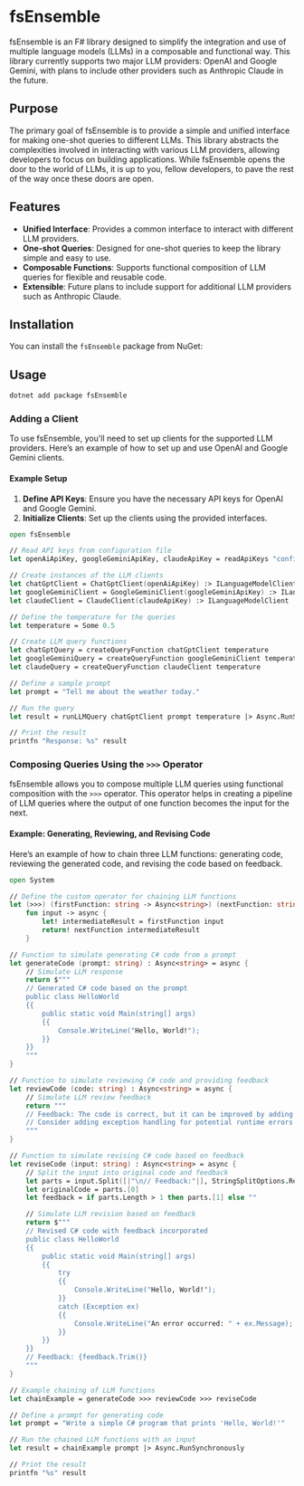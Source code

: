 # fsEnsemble

fsEnsemble is an F# library designed to simplify the integration and use of multiple language models (LLMs) in a composable and functional way. This library currently supports two major LLM providers: OpenAI and Google Gemini, with plans to include other providers such as Anthropic Claude in the future.

## Purpose

The primary goal of fsEnsemble is to provide a simple and unified interface for making one-shot queries to different LLMs. This library abstracts the complexities involved in interacting with various LLM providers, allowing developers to focus on building applications. While fsEnsemble opens the door to the world of LLMs, it is up to you, fellow developers, to pave the rest of the way once these doors are open.

## Features

- **Unified Interface**: Provides a common interface to interact with different LLM providers.
- **One-shot Queries**: Designed for one-shot queries to keep the library simple and easy to use.
- **Composable Functions**: Supports functional composition of LLM queries for flexible and reusable code.
- **Extensible**: Future plans to include support for additional LLM providers such as Anthropic Claude.

## Installation

You can install the `fsEnsemble` package from NuGet:

## Usage
```bash
dotnet add package fsEnsemble
```
### Adding a Client

To use fsEnsemble, you'll need to set up clients for the supported LLM providers. Here’s an example of how to set up and use OpenAI and Google Gemini clients.

#### Example Setup

1. **Define API Keys**: Ensure you have the necessary API keys for OpenAI and Google Gemini.
2. **Initialize Clients**: Set up the clients using the provided interfaces.

```fsharp
open fsEnsemble

// Read API keys from configuration file
let openAiApiKey, googleGeminiApiKey, claudeApiKey = readApiKeys "config.json"

// Create instances of the LLM clients
let chatGptClient = ChatGptClient(openAiApiKey) :> ILanguageModelClient
let googleGeminiClient = GoogleGeminiClient(googleGeminiApiKey) :> ILanguageModelClient
let claudeClient = ClaudeClient(claudeApiKey) :> ILanguageModelClient

// Define the temperature for the queries
let temperature = Some 0.5

// Create LLM query functions
let chatGptQuery = createQueryFunction chatGptClient temperature
let googleGeminiQuery = createQueryFunction googleGeminiClient temperature
let claudeQuery = createQueryFunction claudeClient temperature

// Define a sample prompt
let prompt = "Tell me about the weather today."

// Run the query
let result = runLLMQuery chatGptClient prompt temperature |> Async.RunSynchronously

// Print the result
printfn "Response: %s" result
```

### Composing Queries Using the `>>>` Operator

fsEnsemble allows you to compose multiple LLM queries using functional composition with the `>>>` operator. This operator helps in creating a pipeline of LLM queries where the output of one function becomes the input for the next.

#### Example: Generating, Reviewing, and Revising Code

Here’s an example of how to chain three LLM functions: generating code, reviewing the generated code, and revising the code based on feedback.

```fsharp
open System

// Define the custom operator for chaining LLM functions
let (>>>) (firstFunction: string -> Async<string>) (nextFunction: string -> Async<string>) =
    fun input -> async {
        let! intermediateResult = firstFunction input
        return! nextFunction intermediateResult
    }

// Function to simulate generating C# code from a prompt
let generateCode (prompt: string) : Async<string> = async {
    // Simulate LLM response
    return $"""
    // Generated C# code based on the prompt
    public class HelloWorld
    {{
        public static void Main(string[] args)
        {{
            Console.WriteLine("Hello, World!");
        }}
    }}
    """
}

// Function to simulate reviewing C# code and providing feedback
let reviewCode (code: string) : Async<string> = async {
    // Simulate LLM review feedback
    return """
    // Feedback: The code is correct, but it can be improved by adding error handling and comments.
    // Consider adding exception handling for potential runtime errors.
    """
}

// Function to simulate revising C# code based on feedback
let reviseCode (input: string) : Async<string> = async {
    // Split the input into original code and feedback
    let parts = input.Split([|"\n// Feedback:"|], StringSplitOptions.RemoveEmptyEntries)
    let originalCode = parts.[0]
    let feedback = if parts.Length > 1 then parts.[1] else ""

    // Simulate LLM revision based on feedback
    return $"""
    // Revised C# code with feedback incorporated
    public class HelloWorld
    {{
        public static void Main(string[] args)
        {{
            try
            {{
                Console.WriteLine("Hello, World!");
            }}
            catch (Exception ex)
            {{
                Console.WriteLine("An error occurred: " + ex.Message);
            }}
        }}
    }}
    // Feedback: {feedback.Trim()}
    """
}

// Example chaining of LLM functions
let chainExample = generateCode >>> reviewCode >>> reviseCode

// Define a prompt for generating code
let prompt = "Write a simple C# program that prints 'Hello, World!'"

// Run the chained LLM functions with an input
let result = chainExample prompt |> Async.RunSynchronously

// Print the result
printfn "%s" result
```